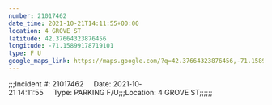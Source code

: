 ```yaml
---
number: 21017462
date_time: 2021-10-21T14:11:55+00:00
location: 4 GROVE ST
latitude: 42.37664323876456
longitude: -71.15899178719101
type: F U
google_maps_link: https://maps.google.com/?q=42.37664323876456,-71.15899178719101
---
```


;;;Incident #: 21017462     Date: 2021‐10‐21 14:11:55     Type: PARKING F/U;;;Location: 4 GROVE ST;;;;;;
